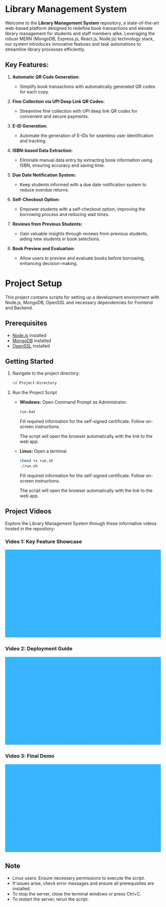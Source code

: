 # Library Management System

Welcome to the **Library Management System** repository, a state-of-the-art web-based platform designed to redefine book transactions and elevate library management for students and staff members alike. Leveraging the robust MERN (MongoDB, Express.js, React.js, Node.js) technology stack, our system introduces innovative features and task automations to streamline library processes efficiently.

## Key Features:

1. **Automatic QR Code Generation:**
   - Simplify book transactions with automatically generated QR codes for each copy.

2. **Fine Collection via UPI Deep Link QR Codes:**
   - Streamline fine collection with UPI deep link QR codes for convenient and secure payments.

3. **E-ID Generation:**
   - Automate the generation of E-IDs for seamless user identification and tracking.

4. **ISBN-based Data Extraction:**
   - Eliminate manual data entry by extracting book information using ISBN, ensuring accuracy and saving time.

5. **Due Date Notification System:**
   - Keep students informed with a due date notification system to reduce overdue returns.

6. **Self-Checkout Option:**
   - Empower students with a self-checkout option, improving the borrowing process and reducing wait times.

7. **Reviews from Previous Students:**
   - Gain valuable insights through reviews from previous students, aiding new students in book selections.

8. **Book Preview and Evaluation:**
   - Allow users to preview and evaluate books before borrowing, enhancing decision-making.

# Project Setup

This project contains scripts for setting up a development environment with Node.js, MongoDB, OpenSSL and necessary dependencies for Frontend and Backend.

## Prerequisites

- [Node.js](https://nodejs.org/) installed
- [MongoDB](https://www.mongodb.com/try/download/community) installed
- [OpenSSL](https://www.openssl.org/) installed

## Getting Started

1. Navigate to the project directory:

    ```bash
    cd Project-Directory
    ```

2. Run the Project Script

    - **Windows:**
        Open Command Prompt as Administrator.

        ```bash
        run.bat
        ```

        Fill required information for the self-signed certificate. Follow on-screen instructions.

        The script will open the browser automatically with the link to the web app.

    - **Linux:**
        Open a terminal.

        ```bash
        chmod +x run.sh
        ./run.sh
        ```

        Fill required information for the self-signed certificate. Follow on-screen instructions.

        The script will open the browser automatically with the link to the web app.

## Project Videos

Explore the Library Management System through these informative videos hosted in the repository:

### Video 1: Key Feature Showcase
[![Introduction to Library Management System Key Features](./Thumbnail/Features.gif)](./Videos/Features.mp4)

### Video 2: Deployment Guide
[![Library Management System Installation Guide](./Thumbnail/Deployment.gif)](./Videos/Deployment.mp4)

### Video 3: Final Demo
[![Library Management System Demo](./Thumbnail/Demo.gif)](./Videos/Demo.mp4)

## Note

- Linux users: Ensure necessary permissions to execute the script.
- If issues arise, check error messages and ensure all prerequisites are installed.
- To stop the server, close the terminal windows or press Ctrl+C.
- To restart the server, rerun the script.
